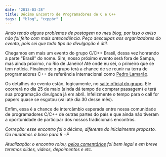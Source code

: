 ```yaml
---
date: "2013-03-28"
title: Décimo Encontro de Programadores de C e C++
tags: [ "blog", "ccppbr" ]
---
```

_Ando tendo alguns problemas de postagem no meu blog, por isso o aviso não foi feito com mais antecedência. Peço desculpas aos organizadores do evento, pois sei que todo tipo de divulgação é útil._

Chegamos em mais um evento do grupo C/C++ Brasil, dessa vez honrando a parte "Brasil" do nome. Sim, nosso próximo evento será fora de Sampa, mas ainda próximo, no Rio de Janeiro! Até onde eu sei, o primeiro que se tem notícia. Finalmente o grupo terá a chance de se reunir na terra de programadores C++ de referência internacional como [Pedro Lamarão](https://twitter.com/pedrolamarao).

Os detalhes do evento estão, logicamente, no [saite oficial do grupo](http://www.ccppbrasil.org/wiki/Grupo:Encontro_VIII). Ele ocorrerá no dia 25 de maio (ainda dá tempo de comprar passagem) e terá sua programação divulgada já em abril. Infelizmente o tempo para o call for papers quase se esgotou (vai até dia 30 desse mês).

Enfim, essa é a chance de intercâmbio esperada entre nossa comunidade de programadores C/C++ de outras partes do país e que ainda não tiveram a oportunidade de participar dos nossos tradicionais encontros.

_Correção: esse encontro foi o décimo, diferente do inicialmente proposto. Ou mudamos a base para 8 =P_

_Atualização: o encontro rolou, [pelos comentários](https://groups.google.com/forum/?fromgroups#!topic/ccppbrasil/z_4c4jRH75U) foi bem legal e em breve teremos slides, vídeos, depoimentos e etc._

